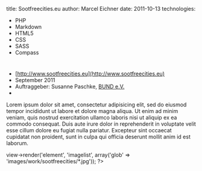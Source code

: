 title: Sootfreecities.eu
author: Marcel Eichner
date: 2011-10-13
technologies:
  - PHP
  - Markdown
  - HTML5
  - CSS
  - SASS
  - Compass

# <?= $pageTitle ?>

* [http://www.sootfreecities.eu](http://www.sootfreecities.eu)
* September 2011
* Auftraggeber: Susanne Paschke, [BUND e.V.](http://www.bund.net/)
* <?= implode(', ', $technologies); ?>  

Lorem ipsum dolor sit amet, consectetur adipisicing elit, sed do eiusmod
tempor incididunt ut labore et dolore magna aliqua. Ut enim ad minim veniam,
quis nostrud exercitation ullamco laboris nisi ut aliquip ex ea commodo
consequat. Duis aute irure dolor in reprehenderit in voluptate velit esse
cillum dolore eu fugiat nulla pariatur. Excepteur sint occaecat cupidatat non
proident, sunt in culpa qui officia deserunt mollit anim id est laborum.

<?= $this->view->render('element', 'imagelist', array('glob' => 'images/work/sootfreecities/*.jpg')); ?>